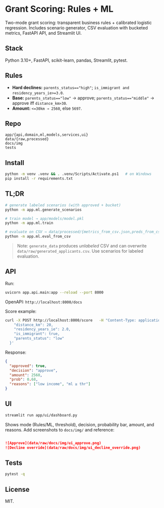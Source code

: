# Grant Scoring: Rules + ML

Two-mode grant scoring: transparent business rules + calibrated logistic regression. Includes scenario generator, CSV evaluation with bucketed metrics, FastAPI API, and Streamlit UI.

## Stack
Python 3.10+, FastAPI, scikit-learn, pandas, Streamlit, pytest.

## Rules
- **Hard declines:** `parents_status=="high"`; `is_immigrant and residency_years_ie>=3.0`.
- **Base:** `parents_status=="low"` → approve; `parents_status=="middle"` → approve iff `distance_km>30`.
- **Amount:** `<=30km → 2560`, else `5697`.

## Repo
```
app/{api,domain,ml,models,services,ui}
data/{raw,processed}
docs/img
tests
```

## Install
```bash
python -m venv .venv && . .venv/Scripts/Activate.ps1   # on Windows
pip install -r requirements.txt
```

## TL;DR
```bash
# generate labeled scenarios (with approved + bucket)
python -m app.ml.generate_scenarios

# train model → app/models/model.pkl
python -m app.ml.train

# evaluate on CSV → data/processed/{metrics_from_csv.json,preds_from_csv.csv}
python -m app.ml.eval_from_csv
```

> Note: `generate_data` produces *unlabeled* CSV and can overwrite `data/raw/generated_applicants.csv`. Use scenarios for labeled evaluation.

## API
Run:
```bash
uvicorn app.api.main:app --reload --port 8000
```
OpenAPI: `http://localhost:8000/docs`

Score example:
```bash
curl -X POST http://localhost:8000/score   -H "Content-Type: application/json"   -d '{
    "distance_km": 20,
    "residency_years_ie": 2.0,
    "is_immigrant": true,
    "parents_status": "low"
  }'
```
Response:
```json
{
  "approved": true,
  "decision": "approve",
  "amount": 2560,
  "prob": 0.68,
  "reasons": ["low income", "ml ≥ thr"]
}
```

## UI
```bash
streamlit run app/ui/dashboard.py
```
Shows mode (Rules/ML, threshold), decision, probability bar, amount, and reasons. Add screenshots to `docs/img/` and reference:
```markdown

![Approve](data/raw/docs/img/ui_approve.png)
![Decline override](data/raw/docs/img/ui_decline_override.png)

```

## Tests
```bash
pytest -q
```

## License
MIT.
